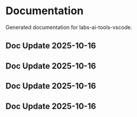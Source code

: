 # Documentation

Generated documentation for labs-ai-tools-vscode.

## Doc Update 2025-10-16

## Doc Update 2025-10-16

## Doc Update 2025-10-16

## Doc Update 2025-10-16
